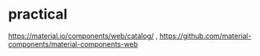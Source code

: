 # practical
https://material.io/components/web/catalog/   ,  https://github.com/material-components/material-components-web
